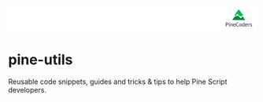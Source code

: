 ![logo](images/pinelong.png "Pine")

# pine-utils
Reusable code snippets, guides and tricks & tips to help Pine Script developers.
